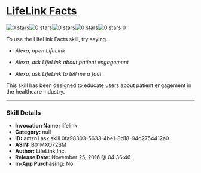 # [LifeLink Facts](http://alexa.amazon.com/#skills/amzn1.ask.skill.0fa98303-5633-4be1-8d18-94d2754412a0)
![0 stars](../../images/ic_star_border_black_18dp_1x.png)![0 stars](../../images/ic_star_border_black_18dp_1x.png)![0 stars](../../images/ic_star_border_black_18dp_1x.png)![0 stars](../../images/ic_star_border_black_18dp_1x.png)![0 stars](../../images/ic_star_border_black_18dp_1x.png) 0

To use the LifeLink Facts skill, try saying...

* *Alexa, open LifeLink*

* *Alexa, ask LifeLink about patient engagement*

* *Alexa, ask LifeLink to tell me a fact*

This skill has been designed to educate users about patient engagement in the healthcare industry.

***

### Skill Details

* **Invocation Name:** lifelink
* **Category:** null
* **ID:** amzn1.ask.skill.0fa98303-5633-4be1-8d18-94d2754412a0
* **ASIN:** B01MXO72SM
* **Author:** LifeLink Inc.
* **Release Date:** November 25, 2016 @ 04:36:46
* **In-App Purchasing:** No
